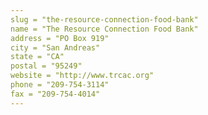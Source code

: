 ```yaml
---
slug = "the-resource-connection-food-bank"
name = "The Resource Connection Food Bank"
address = "PO Box 919"
city = "San Andreas"
state = "CA"
postal = "95249"
website = "http://www.trcac.org"
phone = "209-754-3114"
fax = "209-754-4014"
---
```

